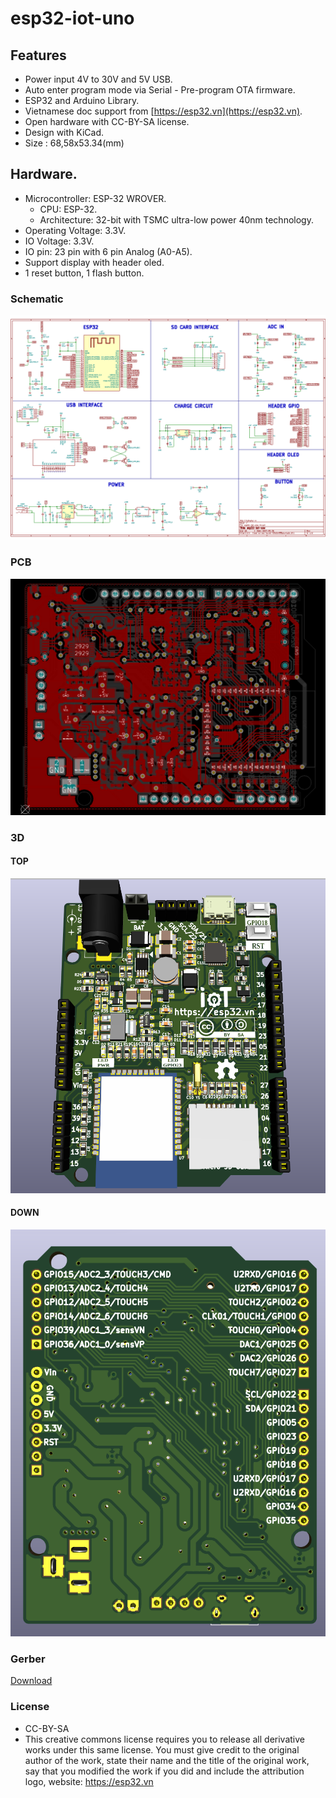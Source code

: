 # esp32-iot-uno 

## Features

- Power input 4V to 30V and 5V USB.
- Auto enter program mode via Serial - Pre-program OTA firmware.
- ESP32 and Arduino Library.
- Vietnamese doc support from [https://esp32.vn](https://esp32.vn).
- Open hardware with CC-BY-SA license.
- Design with KiCad.
- Size : 68,58x53.34(mm)

## Hardware.

- Microcontroller: ESP-32 WROVER.
	- CPU: ESP-32.
	- Architecture: 32-bit with TSMC ultra-low power 40nm technology.
- Operating Voltage: 3.3V.
- IO Voltage: 3.3V.
- IO pin: 23 pin with 6 pin Analog (A0-A5).
- Support display with header oled.
- 1 reset button, 1 flash button.

### Schematic

[![ESP32 IoT UNO Schematic](assets/esp32-iot-uno-sch.png)](assets/esp32-iot-uno-sch.svg)

### PCB

[![ESP32 IoT UNO PCB](assets/esp32-iot-uno-pcb.png)](assets/esp32-iot-uno-pcb.svg)

### 3D

#### TOP

[![ESP32 IoT UNO 3D TOP](assets/esp32-iot-uno-3d-top.png)](assets/esp32-iot-uno-pcb.svg)

#### DOWN

[![ESP32 IoT UNO 3D DOWN](assets/esp32-iot-uno-3d-down.png)](assets/esp32-iot-uno-pcb.svg)

### Gerber

[Download](./assets/gerber.zip)

### License

- CC-BY-SA 
- This creative commons license requires you to release all derivative works under this same license. You must give credit to the original author of the work, state their name and the title of the original work, say that you modified the work if you did and include the attribution logo, website: https://esp32.vn

